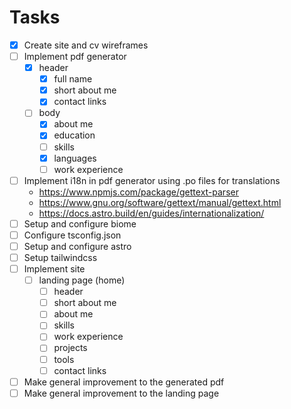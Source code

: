 # Tasks

- [x] Create site and cv wireframes
- [ ] Implement pdf generator
  - [x] header
    - [x] full name
    - [x] short about me
    - [x] contact links
  - [ ] body
    - [x] about me
    - [x] education
    - [ ] skills
    - [x] languages
    - [ ] work experience
- [ ] Implement i18n in pdf generator using .po files for translations
  - <https://www.npmjs.com/package/gettext-parser>
  - <https://www.gnu.org/software/gettext/manual/gettext.html>
  - <https://docs.astro.build/en/guides/internationalization/>
- [ ] Setup and configure biome
- [ ] Configure tsconfig.json
- [ ] Setup and configure astro
- [ ] Setup tailwindcss
- [ ] Implement site
  - [ ] landing page (home)
    - [ ] header
    - [ ] short about me
    - [ ] about me
    - [ ] skills
    - [ ] work experience
    - [ ] projects
    - [ ] tools
    - [ ] contact links
- [ ] Make general improvement to the generated pdf
- [ ] Make general improvement to the landing page
